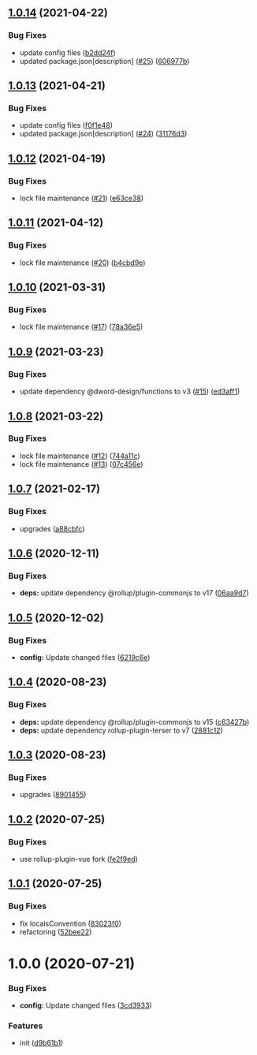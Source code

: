 ## [1.0.14](https://github.com/dword-design/rollup-config-component/compare/v1.0.13...v1.0.14) (2021-04-22)


### Bug Fixes

* update config files ([b2dd24f](https://github.com/dword-design/rollup-config-component/commit/b2dd24f99077a38c4ca8064cde3fa5f52dabfbda))
* updated package.json[description] ([#25](https://github.com/dword-design/rollup-config-component/issues/25)) ([606977b](https://github.com/dword-design/rollup-config-component/commit/606977b9d4ae84ca31a22efe980621bd8a00d375))

## [1.0.13](https://github.com/dword-design/rollup-config-component/compare/v1.0.12...v1.0.13) (2021-04-21)


### Bug Fixes

* update config files ([f0f1e48](https://github.com/dword-design/rollup-config-component/commit/f0f1e48bbd1449480b48e18bb8b160e55a9fbf03))
* updated package.json[description] ([#24](https://github.com/dword-design/rollup-config-component/issues/24)) ([31176d3](https://github.com/dword-design/rollup-config-component/commit/31176d3f0d4b5f5bf02fe5c16ee5aade5699ddfe))

## [1.0.12](https://github.com/dword-design/rollup-config-component/compare/v1.0.11...v1.0.12) (2021-04-19)


### Bug Fixes

* lock file maintenance ([#21](https://github.com/dword-design/rollup-config-component/issues/21)) ([e63ce38](https://github.com/dword-design/rollup-config-component/commit/e63ce383255772ed2e69e8c648923c568843e8e8))

## [1.0.11](https://github.com/dword-design/rollup-config-component/compare/v1.0.10...v1.0.11) (2021-04-12)


### Bug Fixes

* lock file maintenance ([#20](https://github.com/dword-design/rollup-config-component/issues/20)) ([b4cbd9e](https://github.com/dword-design/rollup-config-component/commit/b4cbd9ee218a1c71b0993e62921acab77765a3c8))

## [1.0.10](https://github.com/dword-design/rollup-config-component/compare/v1.0.9...v1.0.10) (2021-03-31)


### Bug Fixes

* lock file maintenance ([#17](https://github.com/dword-design/rollup-config-component/issues/17)) ([78a36e5](https://github.com/dword-design/rollup-config-component/commit/78a36e553c4e728e3db4d56336933bc616a7be95))

## [1.0.9](https://github.com/dword-design/rollup-config-component/compare/v1.0.8...v1.0.9) (2021-03-23)


### Bug Fixes

* update dependency @dword-design/functions to v3 ([#15](https://github.com/dword-design/rollup-config-component/issues/15)) ([ed3aff1](https://github.com/dword-design/rollup-config-component/commit/ed3aff17d1ee5e0382b03a4214ee1a12766099a0))

## [1.0.8](https://github.com/dword-design/rollup-config-component/compare/v1.0.7...v1.0.8) (2021-03-22)


### Bug Fixes

* lock file maintenance ([#12](https://github.com/dword-design/rollup-config-component/issues/12)) ([744a11c](https://github.com/dword-design/rollup-config-component/commit/744a11cfcf25adeee6b4f04ade2551228568b0bf))
* lock file maintenance ([#13](https://github.com/dword-design/rollup-config-component/issues/13)) ([07c456e](https://github.com/dword-design/rollup-config-component/commit/07c456e17238fdd6d88d82d9115b592c2ea2418c))

## [1.0.7](https://github.com/dword-design/rollup-config-component/compare/v1.0.6...v1.0.7) (2021-02-17)


### Bug Fixes

* upgrades ([a88cbfc](https://github.com/dword-design/rollup-config-component/commit/a88cbfcb9ba1ebeafcc4d1e4ad4143836cf99949))

## [1.0.6](https://github.com/dword-design/rollup-config-component/compare/v1.0.5...v1.0.6) (2020-12-11)


### Bug Fixes

* **deps:** update dependency @rollup/plugin-commonjs to v17 ([06aa9d7](https://github.com/dword-design/rollup-config-component/commit/06aa9d7454c86192c4230826a03af7e5cf7dbe03))

## [1.0.5](https://github.com/dword-design/rollup-config-component/compare/v1.0.4...v1.0.5) (2020-12-02)


### Bug Fixes

* **config:** Update changed files ([6219c6e](https://github.com/dword-design/rollup-config-component/commit/6219c6e875f6c00b45c688c40e1df670edf6319d))

## [1.0.4](https://github.com/dword-design/rollup-config-component/compare/v1.0.3...v1.0.4) (2020-08-23)


### Bug Fixes

* **deps:** update dependency @rollup/plugin-commonjs to v15 ([c63427b](https://github.com/dword-design/rollup-config-component/commit/c63427bf8afa3e793547667392889d5654ab4740))
* **deps:** update dependency rollup-plugin-terser to v7 ([2881c12](https://github.com/dword-design/rollup-config-component/commit/2881c12b496155e7851848f205b857f5f385d211))

## [1.0.3](https://github.com/dword-design/rollup-config-component/compare/v1.0.2...v1.0.3) (2020-08-23)


### Bug Fixes

* upgrades ([8901455](https://github.com/dword-design/rollup-config-component/commit/8901455c38f272aa8ca6e78658e8699fc2e2880e))

## [1.0.2](https://github.com/dword-design/rollup-config-component/compare/v1.0.1...v1.0.2) (2020-07-25)


### Bug Fixes

* use rollup-plugin-vue fork ([fe2f9ed](https://github.com/dword-design/rollup-config-component/commit/fe2f9edf9ea50c43daade430d453949fdb3a54c3))

## [1.0.1](https://github.com/dword-design/rollup-config-component/compare/v1.0.0...v1.0.1) (2020-07-25)


### Bug Fixes

* fix localsConvention ([83023f0](https://github.com/dword-design/rollup-config-component/commit/83023f04e5bf771abc883c04a2682af768b3888b))
* refactoring ([52bee22](https://github.com/dword-design/rollup-config-component/commit/52bee2244f6fc3e5f57f3f668c60b3303c501f8b))

# 1.0.0 (2020-07-21)


### Bug Fixes

* **config:** Update changed files ([3cd3933](https://github.com/dword-design/rollup-config-component/commit/3cd3933f08d5f87bb83bd7b249e6a48bd9425bb1))


### Features

* init ([d9b61b1](https://github.com/dword-design/rollup-config-component/commit/d9b61b15a90af65e87f07bcce2fb70436931cff5))
